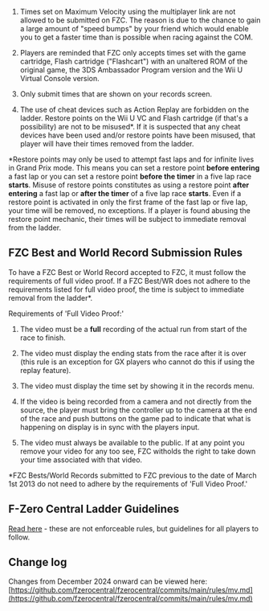 1. Times set on Maximum Velocity using the multiplayer link are not allowed to be submitted on FZC. The reason is due to the chance to gain a large amount of "speed bumps" by your friend which would enable you to get a faster time than is possible when racing against the COM.

1. Players are reminded that FZC only accepts times set with the game cartridge, Flash cartridge ("Flashcart") with an unaltered ROM of the original game, the 3DS Ambassador Program version and the Wii U Virtual Console version.

1. Only submit times that are shown on your records screen.

1. The use of cheat devices such as Action Replay are forbidden on the ladder. Restore points on the Wii U VC and Flash cartridge (if that's a possibility) are not to be misused\*. If it is suspected that any cheat devices have been used and/or restore points have been misused, that player will have their times removed from the ladder.

\*Restore points may only be used to attempt fast laps and for infinite lives in Grand Prix mode. This means you can set a restore point **before entering** a fast lap or you can set a restore point **before the timer** in a five lap race **starts**. Misuse of restore points constitutes as using a restore point **after entering** a fast lap or **after the timer** of a five lap race **starts**. Even if a restore point is activated in only the first frame of the fast lap or five lap, your time will be removed, no exceptions. If a player is found abusing the restore point mechanic, their times will be subject to immediate removal from the ladder.


## FZC Best and World Record Submission Rules

To have a FZC Best or World Record accepted to FZC, it must follow the requirements of full video proof. If a FZC Best/WR does not adhere to the requirements listed for full video proof, the time is subject to immediate removal from the ladder\*.

Requirements of 'Full Video Proof:'

1. The video must be a **full** recording of the actual run from start of the race to finish.

1. The video must display the ending stats from the race after it is over (this rule is an exception for GX players who cannot do this if using the replay feature).

1. The video must display the time set by showing it in the records menu.

1. If the video is being recorded from a camera and not directly from the source, the player must bring the controller up to the camera at the end of the race and push buttons on the game pad to indicate that what is happening on display is in sync with the players input.

1. The video must always be available to the public. If at any point you remove your video for any too see, FZC witholds the right to take down your time associated with that video.

\*FZC Bests/World Records submitted to FZC previous to the date of March 1st 2013 do not need to adhere by the requirements of 'Full Video Proof.'


## F-Zero Central Ladder Guidelines

[Read here](/guidelines.php) - these are not enforceable rules, but guidelines for all players to follow.


## Change log

Changes from December 2024 onward can be viewed here: [https://github.com/fzerocentral/fzerocentral/commits/main/rules/mv.md](https://github.com/fzerocentral/fzerocentral/commits/main/rules/mv.md)
